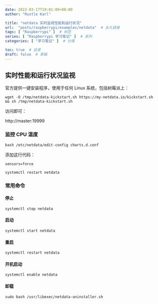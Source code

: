 ```yaml
---
date: 2022-03-17T19:01:09+08:00
author: "Rustle Karl"

title: "netdata 实时监视性能和运行状况"
url:  "posts/raspberrypi/examples/netdata"  # 永久链接
tags: [ "Raspberrypi" ]  # 标签
series: [ "Raspberrypi 学习笔记" ]  # 系列
categories: [ "学习笔记" ]  # 分类

toc: true  # 目录
draft: false  # 草稿
---
```


## 实时性能和运行状况监视

官方提供一键安装程序，使用于任何 Linux 系统，包括树莓派上：

```shell
wget -O /tmp/netdata-kickstart.sh https://my-netdata.io/kickstart.sh && sh /tmp/netdata-kickstart.sh
```

访问即可：

http://master:19999

### 监控 CPU 温度

```shell
bash /etc/netdata/edit-config charts.d.conf
```

添加这行代码：

```shell
sensors=force
```

```shell
systemctl restart netdata
```

### 常用命令

#### 停止

```shell
systemctl stop netdata
```
#### 启动

```shell
systemctl start netdata
```

#### 重启

```shell
systemctl restart netdata
```

#### 开机启动
```shell
systemctl enable netdata
```

#### 卸载

```shell
sudo bash /usr/libexec/netdata-uninstaller.sh
```
